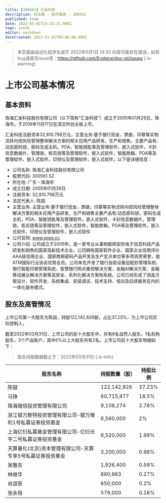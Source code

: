 ```yaml
---
title: [300561] 汇金科技
description: 创业板 - 软件服务 - 300561
published: true
date: 2022-05-01T14:33:21.000Z
tags: stock
editor: markdown
dateCreated: 2022-01-01T00:00:00.000Z
---
```


> 本页面由自动化程序生成于 2022年5月1日 14:33
> 内容可能存在错误，如有bug请提交issue至：https://github.com/Eroleice/doc-pi/issues
{.is-warning}

# 上市公司基本情况

## 基本资料

珠海汇金科技股份有限公司（以下简称“汇金科技”）成立于2005年01月26日，珠海市。于2016年11月17日在深交所创业板上市。

汇金科技注册资本32,810.798万元，主营业务:基于银行现金，票据，印章等实物流转内控风险管理整体解决方案的相关应用产品研发，生产和销售。主要产品有:动态密码锁，密码生成主机，PDA，智能钥匙等及管理软件，嵌入式软件，卡封信息数据片，管理锁，柜员锁等及管理软件，嵌入式软件，智能款箱，PDA等及管理软件，嵌入式软件，印控仪及管理软件，嵌入式软件。以下是详细信息：

- 公司名称: 珠海汇金科技股份有限公司
- 股票代码: 300561.SZ
- 所在地: 广东 - 珠海市
- 成立日期: 2005年01月26日
- 注册资本: 32,810.798万元
- 法定代表人: 陈喆
- 主营业务: 主营业务:基于银行现金，票据，印章等实物流转内控风险管理整体解决方案的相关应用产品研发，生产和销售主要产品有:动态密码锁，密码生成主机，PDA，智能钥匙等及管理软件，嵌入式软件，卡封信息数据片，管理锁，柜员锁等及管理软件，嵌入式软件，智能款箱，PDA等及管理软件，嵌入式软件，印控仪及管理软件，嵌入式软件
- 公司官网: www.sgsg.cc
- 公司介绍: 公司成立于2005年，是一家专业从事物联网安防电子信息科技产品研发和销售的国家高新技术企业。公司拥有国家软件企业、国家企业信用评价AAA级信用企业、国家商用密码产品开发及生产定点单位等多项资质荣誉，是ATM国际行业协会优势会员。公司率先开发了银行自助设备加配钞管理系统、银行智能印章管理系统、智慧银行网点重控解决方案、金融AI解决方案、金融移动展业解决方案等高安全、系列化解决方案和系统。公司已经形成了涵盖方案设计、软件开发、系统集成、安装调试、技术支持、培训及后续服务在内的一体化服务模式。


## 股东及高管情况

上市公司第一大股东为陈喆，持股122,142,826股，占比37.23%，为上市公司实际控制人。

截至2022年03月31日，上市公司的前十大股东中，共有6名自然人股东，1名机构股东，3个产品账户，其中5%以上大股东共有2名。上市公司前十大股东明细如下：

> 股东持股数据截止于：2022年03月31日
{.is-info}

| 股东名称 | 持股数量（股） | 持股比例 |
| --- | --- | --- |
| 陈喆 | 122,142,826 | 37.23% |
| 马铮 | 60,715,477 | 18.5% |
| 珠海瑞信投资管理有限公司 | 9,108,274 | 2.78% |
| 浙江银万斯特投资管理有限公司-银万增利1号私募证券投资基金 | 6,560,000 | 2% |
| 上海亿衍私募基金管理有限公司-亿衍元亨二号私募证券投资基金 | 6,520,000 | 1.99% |
| 天算量化(北京)资本管理有限公司-天算专享5号私募证券投资基金 | 3,200,000 | 0.98% |
| 吴敬东 | 1,926,400 | 0.59% |
| 林继华 | 880,963 | 0.27% |
| 肖颂恩 | 650,000 | 0.2% |
| 张永恒 | 579,000 | 0.18% |




